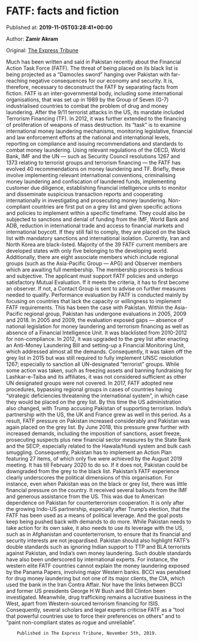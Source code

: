 
# FATF: facts and fiction

Published at: **2019-11-05T03:28:41+00:00**

Author: **Zamir Akram**

Original: [The Express Tribune](https://tribune.com.pk/story/2093482/6-fatf-facts-fiction/)

Much has been written and said in Pakistan recently about the Financial Action Task Force (FATF). The threat of being placed on its black list is being projected as a “Damocles sword” hanging over Pakistan with far-reaching negative consequences for our economy and security. It is, therefore, necessary to deconstruct the FATF by separating facts from fiction.
FATF is an inter-governmental body, including some international organisations, that was set up in 1989 by the Group of Seven (G-7) industrialised countries to combat the problem of drug and money laundering. After the 9/11 terrorist attacks in the US, its mandate included Terrorism Financing (TF). In 2012, it was further extended to the financing of proliferation of weapons of mass destruction.
Its “task” is to examine international money laundering mechanisms, monitoring legislative, financial and law enforcement efforts at the national and international levels, reporting on compliance and issuing recommendations and standards to combat money laundering. Using relevant regulations of the OECD, World Bank, IMF and the UN — such as Security Council resolutions 1267 and 1373 relating to terrorist groups and terrorism financing — the FATF has evolved 40 recommendations on money laundering and TF. Briefly, these involve implementing relevant international conventions, criminalising money laundering and confiscation of laundered funds, implementing customer due diligence, establishing financial intelligence units to monitor and disseminate suspicious transaction reports and cooperating internationally in investigating and prosecuting money laundering. Non-compliant countries are first put on a grey list and given specific actions and policies to implement within a specific timeframe. They could also be subjected to sanctions and denial of funding from the IMF, World Bank and ADB, reduction in international trade and access to financial markets and international boycott. If they still fail to comply, they are placed on the black list with mandatory sanctions and international isolation. Currently, Iran and North Korea are black-listed.
Majority of the 39 FATF current members are developed states with only five belonging to the developing world. Additionally, there are eight associate members which include regional groups (such as the Asia-Pacific Group — APG) and Observer members which are awaiting full membership. The membership process is tedious and subjective. The applicant must support FATF policies and undergo satisfactory Mutual Evaluation. If it meets the criteria, it has to first become an observer. If not, a Contact Group is sent to advise on further measures needed to qualify.
Performance evaluation by FATF is conducted mainly by focusing on countries that lack the capacity or willingness to implement FATF requirements. This has been the case with Pakistan.
Within the Asia-Pacific regional group, Pakistan has undergone evaluations in 2005, 2009 and 2018. In 2005 and 2009, the evaluation exposed gaps — absence of national legislation for money laundering and terrorism financing as well as absence of a Financial Intelligence Unit. It was blacklisted from 2010-2012 for non-compliance. In 2012, it was upgraded to the grey list after enacting an Anti-Money Laundering Bill and setting-up a Financial Monitoring Unit, which addressed almost all the demands. Consequently, it was taken off the grey list in 2015 but was still required to fully implement UNSC resolution 1267; especially to sanction all UN-designated “terrorist” groups. While some action was taken, such as freezing assets and banning fundraising for Lashkar-e-Taiba and its affiliates, it was not considered sufficient as other UN designated groups were not covered.
In 2017, FATF adopted new procedures, bypassing regional groups in cases of countries having “strategic deficiencies threatening the international system”, in which case they would be placed on the grey list. By this time the US administration also changed, with Trump accusing Pakistan of supporting terrorism. India’s partnership with the US, the UK and France grew as well in this period. As a result, FATF pressure on Pakistan increased considerably and Pakistan was again placed on the grey list. By June 2018, this pressure grew further with increased demands, including the imposition of sanctions, asset freeze, prosecuting suspects plus new financial sector measures by the State Bank and the SECP, especially related to the Hawala/Hundi system and bulk cash smuggling. Consequently, Pakistan has to implement an Action Plan featuring 27 items, of which only five were achieved by the August 2019 meeting. It has till February 2020 to do so. If it does not, Pakistan could be downgraded from the grey to the black list.
Pakistan’s FATF experience clearly underscores the political dimensions of this organisation. For instance, even when Pakistan was on the black or grey list, there was little financial pressure on the country. It received several bailouts from the IMF and generous assistance from the US. This was due to American dependence on Pakistan for counterterrorism cooperation. It is only after the growing Indo-US partnership, especially after Trump’s election, that the FATF has been used as a means of political leverage. And the goal posts keep being pushed back with demands to do more. While Pakistan needs to take action for its own sake, it also needs to use its leverage with the US, such as in Afghanistan and counterterrorism, to ensure that its financial and security interests are not jeopardised. Pakistan should also highlight FATF’s double standards such as ignoring Indian support to TTP and BLA terrorists against Pakistan, and India’s own money laundering.
Such double standards have also been underscored by international experts. For instance, the western elite FATF countries cannot explain the money laundering exposed by the Panama Papers, involving major Western banks. BCCI was penalised for drug money laundering but not one of its major clients, the CIA, which used the bank in the Iran Contra Affair. Nor have the links between BCCI and former US presidents George H W Bush and Bill Clinton been investigated. Meanwhile, drug trafficking remains a lucrative business in the West, apart from Western-sourced terrorism financing for ISIS. Consequently, several scholars and legal experts criticise FATF as a “tool that powerful countries use to force their preferences on others” and to “paint non-compliant states as rogue and unreliable”.

        Published in The Express Tribune, November 5th, 2019.
      
